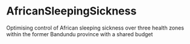 # AfricanSleepingSickness
Optimising control of African sleeping sickness over three health zones within the former Bandundu province with a shared budget
